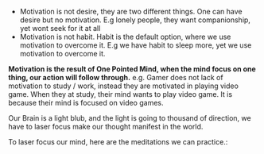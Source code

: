 
- Motivation is not desire, they are two different things. One can have desire but no motivation. E.g lonely people, they want companionship, yet wont seek for it at all
- Motivation is not habit. Habit is the default option, where we use motivation to overcome it. E.g we have habit to sleep more, yet we use motivation to overcome it.

**Motivation is the result of One Pointed Mind, when the mind focus on one thing, our action will follow through.** 
e.g. Gamer does not lack of motivation to study / work, instead they are motivated in playing video game. When they at study, their mind wants to play video game. It is because their mind is focused on video games.

Our Brain is a light blub, and the light is going to thousand of direction, we have to laser focus make our thought manifest in the world.

To laser focus our mind, here are the meditations we can practice.:
